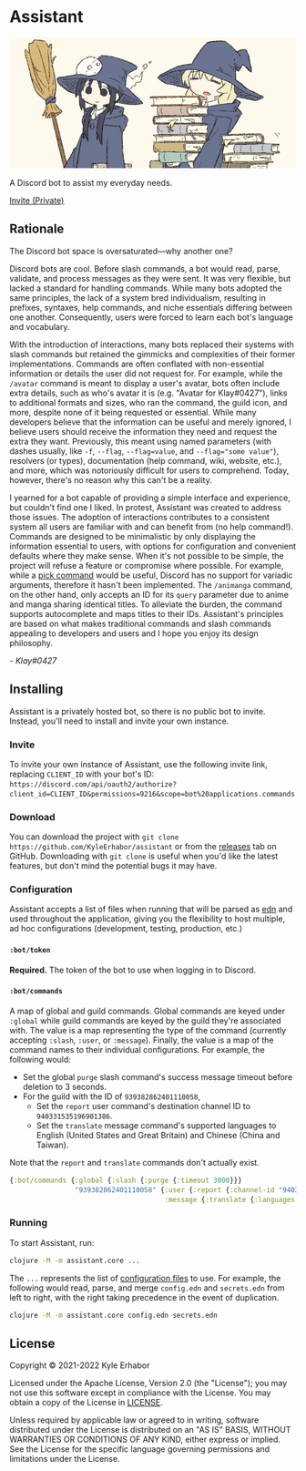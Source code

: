 # Assistant

![Banner](./banner.png)

A Discord bot to assist my everyday needs.

[Invite (Private)](https://discord.com/api/oauth2/authorize?client_id=856158596344709130&permissions=9216&scope=bot%20applications.commands)

## Rationale

The Discord bot space is oversaturated—why another one?

Discord bots are cool. Before slash commands, a bot would read, parse, validate, and process messages as they were sent.
It was very flexible, but lacked a standard for handling commands. While many bots adopted the same principles, the lack
of a system bred individualism, resulting in prefixes, syntaxes, help commands, and niche essentials differing between
one another. Consequently, users were forced to learn each bot's language and vocabulary.

With the introduction of interactions, many bots replaced their systems with slash commands but retained the gimmicks
and complexities of their former implementations. Commands are often conflated with non-essential information or details
the user did not request for. For example, while the `/avatar` command is meant to display a user's avatar, bots often
include extra details, such as who's avatar it is (e.g. "Avatar for Klay#0427"), links to additional formats and sizes,
who ran the command, the guild icon, and more, despite none of it being requested or essential. While many developers
believe that the information can be useful and merely ignored, I believe users should receive the information they
need and request the extra they want. Previously, this meant using named parameters
(with dashes usually, like `-f`, `--flag`, `--flag=value`, and `--flag="some value"`), resolvers (or types),
documentation (help command, wiki, website, etc.), and more, which was notoriously difficult for users to comprehend.
Today, however, there's no reason why this can't be a reality.

<!-- "wanted" or "yearned for"? -->
I yearned for a bot capable of providing a simple interface and experience, but couldn't find one I liked. In protest,
Assistant was created to address those issues. The adoption of interactions contributes to a consistent system all users
are familiar with and can benefit from (no help command!). Commands are designed to be minimalistic by only displaying
the information essential to users, with options for configuration and convenient defaults where they make sense. When
it's not possible to be simple, the project will refuse a feature or compromise where possible. For example, while a
[pick command](https://github.com/KyleErhabor/assistant/issues/17) would be useful, Discord has no support for variadic
arguments, therefore it hasn't been implemented. The `/animanga` command, on the other hand, only accepts an ID for its
`query` parameter due to anime and manga sharing identical titles. To alleviate the burden, the command supports
autocomplete and maps titles to their IDs. Assistant's principles are based on what makes traditional commands and slash
commands appealing to developers and users and I hope you enjoy its design philosophy.

*- Klay#0427*

## Installing

Assistant is a privately hosted bot, so there is no public bot to invite. Instead, you'll need to install and invite
your own instance.

### Invite

To invite your own instance of Assistant, use the following invite link, replacing `CLIENT_ID` with your bot's ID:
`https://discord.com/api/oauth2/authorize?client_id=CLIENT_ID&permissions=9216&scope=bot%20applications.commands`

### Download

You can download the project with `git clone https://github.com/KyleErhabor/assistant` or from the
[releases](https://github.com/KyleErhabor/assistant/releases) tab on GitHub. Downloading with `git clone` is useful when
you'd like the latest features, but don't mind the potential bugs it may have.

### Configuration

Assistant accepts a list of files when running that will be parsed as [edn](https://github.com/edn-format/edn) and used
throughout the application, giving you the flexibility to host multiple, ad hoc configurations
(development, testing, production, etc.)

#### `:bot/token`

**Required.** The token of the bot to use when logging in to Discord.

#### `:bot/commands`

A map of global and guild commands. Global commands are keyed under `:global` while guild commands are keyed by the
guild they're associated with. The value is a map representing the type of the command
(currently accepting `:slash`, `:user`, or `:message`). Finally, the value is a map of the command names to their
individual configurations. For example, the following would:
- Set the global `purge` slash command's success message timeout before deletion to 3 seconds.
- For the guild with the ID of `939382862401110058`,
  - Set the `report` user command's destination channel ID to `940331535196901386`.
  - Set the `translate` message command's supported languages to English (United States and Great Britain) and Chinese
  (China and Taiwan).

Note that the `report` and `translate` commands don't actually exist.
```clj
{:bot/commands {:global {:slash {:purge {:timeout 3000}}}
                "939382862401110058" {:user {:report {:channel-id "940331535196901386"}}
                                      :message {:translate {:languages [:en-US :en-GB :zh-CN :zh-TW]}}}}}
```

### Running

To start Assistant, run:

```sh
clojure -M -m assistant.core ...
```
The `...` represents the list of [configuration files](#configuration) to use. For example, the following would read,
parse, and merge `config.edn` and `secrets.edn` from left to right, with the right taking precedence in the event of
duplication.
```sh
clojure -M -m assistant.core config.edn secrets.edn
```

## License

Copyright © 2021-2022 Kyle Erhabor

Licensed under the Apache License, Version 2.0 (the "License"); you may not use this software except in compliance with
the License. You may obtain a copy of the License in [LICENSE](./LICENSE).

Unless required by applicable law or agreed to in writing, software distributed under the License is distributed on an
"AS IS" BASIS, WITHOUT WARRANTIES OR CONDITIONS OF ANY KIND, either express or implied. See the License for the specific
language governing permissions and limitations under the License.
